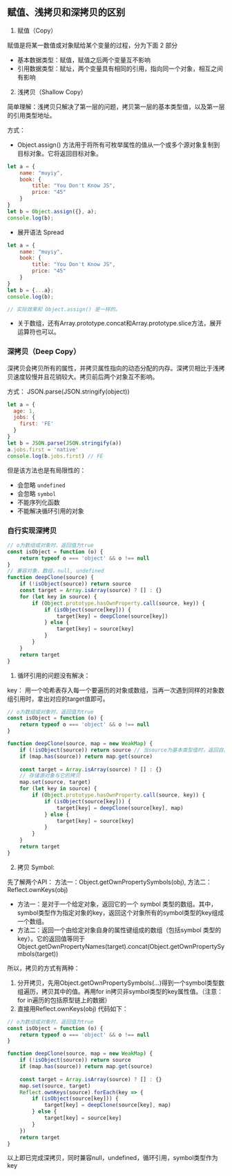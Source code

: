 ## 赋值、浅拷贝和深拷贝的区别

1. 赋值（Copy）

赋值是将某一数值或对象赋给某个变量的过程，分为下面 2 部分

+ 基本数据类型：赋值，赋值之后两个变量互不影响
+ 引用数据类型：赋址，两个变量具有相同的引用，指向同一个对象，相互之间有影响

2. 浅拷贝（Shallow Copy）

简单理解：浅拷贝只解决了第一层的问题，拷贝第一层的基本类型值，以及第一层的引用类型地址。

方式：
+ Object.assign() 方法用于将所有可枚举属性的值从一个或多个源对象复制到目标对象。它将返回目标对象。

```js
let a = {
    name: "muyiy",
    book: {
        title: "You Don't Know JS",
        price: "45"
    }
}
let b = Object.assign({}, a);
console.log(b);
```
+ 展开语法 Spread
```js
let a = {
    name: "muyiy",
    book: {
        title: "You Don't Know JS",
        price: "45"
    }
}
let b = {...a};
console.log(b);

// 实际效果和 Object.assign() 是一样的。
```
+ 关于数组，还有Array.prototype.concat和Array.prototype.slice方法，展开运算符也可以。

### 深拷贝（Deep Copy）

深拷贝会拷贝所有的属性，并拷贝属性指向的动态分配的内存。深拷贝相比于浅拷贝速度较慢并且花销较大。拷贝前后两个对象互不影响。

方式： JSON.parse(JSON.stringify(object))

```js
let a = {
  age: 1,
  jobs: {
    first: 'FE'
  }
}
let b = JSON.parse(JSON.stringify(a))
a.jobs.first = 'native'
console.log(b.jobs.first) // FE
```
但是该方法也是有局限性的：

- 会忽略 `undefined`
- 会忽略 `symbol`
- 不能序列化函数
- 不能解决循环引用的对象


### 自行实现深拷贝

```js
// o为数组或对象时，返回值为true
const isObject = function (o) {
    return typeof o === 'object' && o !== null
}
// 兼容对象，数组，null, undefined
function deepClone(source) {
    if (!isObject(source)) return source
    const target = Array.isArray(source) ? [] : {}
    for (let key in source) {
        if (Object.prototype.hasOwnProperty.call(source, key)) {
            if (isObject(source[key])) {
                target[key] = deepClone(source[key])
            } else {
                target[key] = source[key]
            }
        }
    }
    return target
}
```

1. 循环引用的问题没有解决：

key： 用一个哈希表存入每一个要遍历的对象或数组，当再一次遇到同样的对象数组引用时，拿出对应的target值即可。

```js
// o为数组或对象时，返回值为true
const isObject = function (o) {
    return typeof o === 'object' && o !== null
}

function deepClone(source, map = new WeakMap) {
    if (!isObject(source)) return source // 当source为基本类型值时，返回自身
    if (map.has(source)) return map.get(source)
    
    const target = Array.isArray(source) ? [] : {}
    // 存储源对象与它的拷贝
    map.set(source, target)
    for (let key in source) {
        if (Object.prototype.hasOwnProperty.call(source, key)) {
            if (isObject(source[key])) {
                target[key] = deepClone(source[key], map)
            } else {
                target[key] = source[key]
            }
        }
    }
    return target
}
```
   
2. 拷贝 Symbol:

先了解两个API：
方法一：Object.getOwnPropertySymbols(obj),
方法二：Reflect.ownKeys(obj)

+ 方法一：是对于一个给定对象，返回它的一个 symbol 类型的数组。其中，symbol类型作为指定对象的key，返回这个对象所有的symbol类型的key组成一个数组。
+ 方法二：返回一个由给定对象自身的属性键组成的数组（包括symbol 类型的key）。它的返回值等同于Object.getOwnPropertyNames(target).concat(Object.getOwnPropertySymbols(target))

所以，拷贝的方式有两种：
1. 分开拷贝，先用Object.getOwnPropertySymbols(...)得到一个symbol类型数组遍历，拷贝其中的值。再用for in拷贝非symbol类型的key属性值。（注意：for in遍历的包括原型链上的数据）
2. 直接用Reflect.ownKeys(obj) 代码如下：

```js
// o为数组或对象时，返回值为true
const isObject = function (o) {
    return typeof o === 'object' && o !== null
}

function deepClone(source, map = new WeakMap) {
    if (!isObject(source)) return source
    if (map.has(source)) return map.get(source)
    
    const target = Array.isArray(source) ? [] : {}
    map.set(source, target)
    Reflect.ownKeys(source).forEach(key => {
        if (isObject(source[key])) {
            target[key] = deepClone(source[key], map)
        } else {
            target[key] = source[key]
        }
    })
    return target
}
```

以上即已完成深拷贝，同时兼容null，undefined，循环引用，symbol类型作为key
